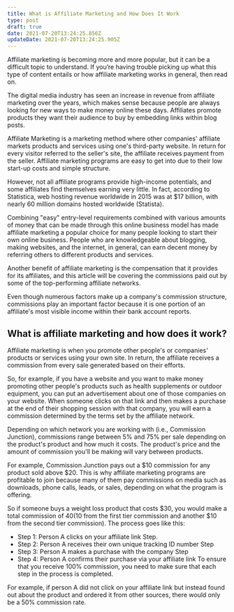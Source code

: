 ```yaml
---
title: What is Affiliate Marketing and How Does It Work
type: post
draft: true
date: 2021-07-20T13:24:25.856Z
updateDate: 2021-07-20T13:24:25.905Z
---
```

Affiliate marketing is becoming more and more popular, but it can be a difficult topic to understand. If you’re having trouble picking up what this type of content entails or how affiliate marketing works in general, then read on.

The digital media industry has seen an increase in revenue from affiliate marketing over the years, which makes sense because people are always looking for new ways to make money online these days. Affiliates promote products they want their audience to buy by embedding links within blog posts. 

Affiliate Marketing is a marketing method where other companies' affiliate markets products and services using one's third-party website. In return for every visitor referred to the seller's site, the affiliate receives payment from the seller. Affiliate marketing programs are easy to get into due to their low start-up costs and simple structure.

However, not all affiliate programs provide high-income potentials, and some affiliates find themselves earning very little. In fact, according to Statistica, web hosting revenue worldwide in 2015 was at $17 billion, with nearly 60 million domains hosted worldwide (Statista). 

Combining "easy" entry-level requirements combined with various amounts of money that can be made through this online business model has made affiliate marketing a popular choice for many people looking to start their own online business. People who are knowledgeable about blogging, making websites, and the internet, in general, can earn decent money by referring others to different products and services. 

Another benefit of affiliate marketing is the compensation that it provides for its affiliates, and this article will be covering the commissions paid out by some of the top-performing affiliate networks. 

Even though numerous factors make up a company's commission structure, commissions play an important factor because it is one portion of an affiliate's most visible income within their bank account reports.

## What is affiliate marketing and how does it work?

Affiliate marketing is when you promote other people's or companies' products or services using your own site. In return, the affiliate receives a commission from every sale generated based on their efforts. 

So, for example, if you have a website and you want to make money promoting other people's products such as health supplements or outdoor equipment, you can put an advertisement about one of those companies on your website. When someone clicks on that link and then makes a purchase at the end of their shopping session with that company, you will earn a commission determined by the terms set by the affiliate network.

Depending on which network you are working with (i.e., Commission Junction), commissions range between 5% and 75% per sale depending on the product's product and how much it costs. The product's price and the amount of commission you'll be making will vary between products. 

For example, Commission Junction pays out a $10 commission for any product sold above $20. This is why affiliate marketing programs are profitable to join because many of them pay commissions on media such as downloads, phone calls, leads, or sales, depending on what the program is offering. 

So if someone buys a weight loss product that costs $30, you would make a total commission of $40 ($10 from the first tier commission and another $10 from the second tier commission). The process goes like this:

* Step 1: Person A clicks on your affiliate link Step.
* Step 2: Person A receives their own unique tracking ID number Step 
* Step 3: Person A makes a purchase with the company Step 
* Step 4: Person A confirms their purchase via your affiliate link To ensure that you receive 100% commission, you need to make sure that each step in the process is completed. 

For example, if person A did not click on your affiliate link but instead found out about the product and ordered it from other sources, there would only be a 50% commission rate.